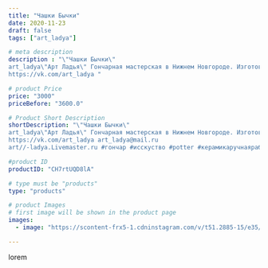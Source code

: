 ```yaml
---
title: "Чашки Бычки"
date: 2020-11-23
draft: false
tags: ["art_ladya"]

# meta description
description : "\"Чашки Бычки\" 
art_ladya\"Арт Ладья\" Гончарная мастерская в Нижнем Новгороде. Изготовление керамики и мастер//-классы по обучению. 
https://vk.com/art_ladya "

# product Price
price: "3000"
priceBefore: "3600.0"

# Product Short Description
shortDescription: "\"Чашки Бычки\" 
art_ladya\"Арт Ладья\" Гончарная мастерская в Нижнем Новгороде. Изготовление керамики и мастер//-классы по обучению. 
https://vk.com/art_ladya art_ladya@mail.ru 
art//-ladya.Livemaster.ru #гончар #исскуство #potter #керамикаручнаяработа #гончарнаямастерская #керамиканазаказ #handmade #посудаизглины #керамика #эксклюзивнаякерамика #dishes #decor #ceramicar #mug #claygoods #tankard #earthenware #ceramic #design #кружка #magic #restaurant #ceramicart #pint #clay #авторскаякерамика #чашечки #бык #kraft #теленок"

#product ID
productID: "CH7rtUQD8lA"

# type must be "products"
type: "products"

# product Images
# first image will be shown in the product page
images:
  - image: "https://scontent-frx5-1.cdninstagram.com/v/t51.2885-15/e35/126899131_4890651834310301_274288827073903424_n.jpg?se=7&_nc_ht=scontent-frx5-1.cdninstagram.com&_nc_cat=105&_nc_ohc=QRRa5Vj9MiIAX8dbWBp&edm=APU89FABAAAA&ccb=7-4&oh=f5122bf79913827167e3c177a8a11dc8&oe=612BD97A&_nc_sid=86f79a&ig_cache_key=MjQ0ODc0MzA1MjUyNjczMzYzMg%3D%3D.2-ccb7-4"

---
```

lorem
